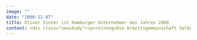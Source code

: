 ```yaml
---
image: ""
date: "2000-11-07"
title: Oliver Sinner ist Hamburger Unternehmer des Jahres 2000
content: <div class="newsbody"><p><strong>Die Arbeitsgemeinschaft Selbständiger Unternehmer (ASU), der Bundesverband Junger Unternehmer (BJU) und die Hamburger Sparkasse wählten Oliver Sinner, Firmengründer und Vorstandsvorsitzender der SinnerSchrader AG, zum "Hamburger Unternehmer des Jahres 2000".</strong></p><p>Ohne je einen Kredit in Anspruch genommen zu haben, hält er gemeinsam mit seinem Partner Matthias Schrader das Unternehmen seit 1996 auf Erfolgs- und Wachstumskurs.</p><p>Seit 1994 verleihen die ASU und der BJU des Regionalkreises Hamburg gemeinsam mit der Haspa, Deutschlands größter Sparkasse, den symbolischen Preis "Hanseat" an herausragende Unternehmer der Hansestadt. Kriterien für die Wahl sind nicht spektakuläre Einzelerfolge, sondern in erster Linie Aspekte wie Unternehmensentwicklung, Produkt- und Marketingideen, aber auch Risikobereitschaft und Mitarbeiterführung.</p><p><a class="news-backlink" href="/de/"><svg class="svg-ico svg-ico--arrow-left"><use xlink&#58;href="#arrow-down"></use></svg>Zurück zur Presse Übersicht</a></p></div>
---
```

